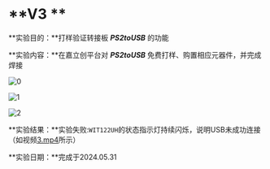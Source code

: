 # **V3 **

**实验目的：**打样验证转接板 ***PS2toUSB*** 的功能

**实验内容：**在嘉立创平台对 ***PS2toUSB*** 免费打样、购置相应元器件，并完成焊接

![0](D:\_PersonalProjects\MyTouchPad\0_Tests\1.PS2toUSB\2_实验记录\v3_20240531\0.jpg)

![1](D:\_PersonalProjects\MyTouchPad\0_Tests\1.PS2toUSB\2_实验记录\v3_20240531\1.jpg)

![2](D:\_PersonalProjects\MyTouchPad\0_Tests\1.PS2toUSB\2_实验记录\v3_20240531\2.jpg)

**实验结果：**实验失败:`WIT122UH`的状态指示灯持续闪烁，说明USB未成功连接（如视频[3.mp4](3.mp4)所示）

**实验日期：**完成于2024.05.31

